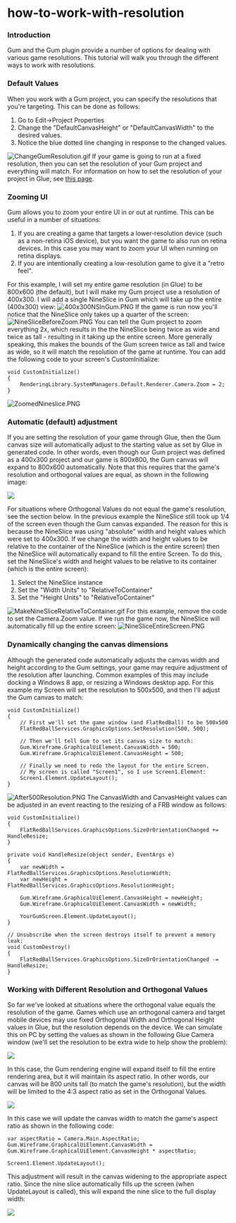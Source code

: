 # how-to-work-with-resolution

### Introduction

Gum and the Gum plugin provide a number of options for dealing with various game resolutions. This tutorial will walk you through the different ways to work with resolutions.

### Default Values

When you work with a Gum project, you can specify the resolutions that you're targeting. This can be done as follows:

1. Go to Edit->Project Properties
2. Change the "DefaultCanvasHeight" or "DefaultCanvasWidth" to the desired values.
3. Notice the blue dotted line changing in response to the changed values.

![ChangeGumResolution.gif](../../../media/migrated_media-ChangeGumResolution.gif) If your game is going to run at a fixed resolution, then you can set the resolution of your Gum project and everything will match. For information on how to set the resolution of your project in Glue, see [this page](../../../frb/docs/index.php).

### Zooming UI

Gum allows you to zoom your entire UI in or out at runtime. This can be useful in a number of situations:

1. If you are creating a game that targets a lower-resolution device (such as a non-retina iOS device), but you want the game to also run on retina devices. In this case you may want to zoom your UI when running on retina displays.
2. If you are intentionally creating a low-resolution game to give it a "retro feel".

For this example, I will set my entire game resolution (in Glue) to be 800x600 (the default), but I will make my Gum project use a resolution of 400x300. I will add a single NineSlice in Gum which will take up the entire (400x300) view: ![400x300NSInGum.PNG](../../../media/migrated_media-400x300NSInGum.PNG) If the game is run now you'll notice that the NineSlice only takes up a quarter of the screen: ![NineSliceBeforeZoom.PNG](../../../media/migrated_media-NineSliceBeforeZoom.PNG) You can tell the Gum project to zoom everything 2x, which results in the the NineSlice being twice as wide and twice as tall - resulting in it taking up the entire screen. More generally speaking, this makes the bounds of the Gum screen twice as tall and twice as wide, so it will match the resolution of the game at runtime. You can add the following code to your screen's CustomInitialize:

```
void CustomInitialize()
{
    RenderingLibrary.SystemManagers.Default.Renderer.Camera.Zoom = 2;
}
```

![ZoomedNineslice.PNG](../../../media/migrated_media-ZoomedNineslice.PNG)

### Automatic (default) adjustment

If you are setting the resolution of your game through Glue, then the Gum canvas size will automatically adjust to the starting value as set by Glue in generated code. In other words, even though our Gum project was defined as a 400x300 project and our game is 800x600, the Gum canvas will expand to 800x600 automatically. Note that this requires that the game's resolution and orthogonal values are equal, as shown in the following image:

![](../../../media/2017-01-img_5876ff6c5dc54.png)

For situations where Orthogonal Values do not equal the game's resolution, see the section below. In the previous example the NineSlice still took up 1/4 of the screen even though the Gum canvas expanded. The reason for this is because the NineSlice was using "absolute" width and height values which were set to 400x300. If we change the width and height values to be relative to the container of the NineSlice (which is the entire screen) then the NineSlice will automatically expand to fill the entire Screen. To do this, set the NineSlice's width and height values to be relative to its container (which is the entire screen):

1. Select the NineSlice instance
2. Set the "Width Units" to "RelativeToContainer"
3. Set the "Height Units" to "RelativeToContainer"

![MakeNineSliceRelativeToContainer.gif](../../../media/migrated_media-MakeNineSliceRelativeToContainer.gif) For this example, remove the code to set the Camera.Zoom value. If we run the game now, the NineSlice will automatically fill up the entire screen: ![NineSliceEntireScreen.PNG](../../../media/migrated_media-NineSliceEntireScreen.PNG)

### Dynamically changing the canvas dimensions

Although the generated code automatically adjusts the canvas width and height according to the Gum settings, your game may require adjustment of the resolution after launching. Common examples of this may include docking a Windows 8 app, or resizing a Windows desktop app. For this example my Screen will set the resolution to 500x500, and then I'll adjust the Gum canvas to match:

```
void CustomInitialize()
{
    // First we'll set the game window (and FlatRedBall) to be 500x500
    FlatRedBallServices.GraphicsOptions.SetResolution(500, 500);

    // Then we'll tell Gum to set its canvas size to match:
    Gum.Wireframe.GraphicalUiElement.CanvasWidth = 500;
    Gum.Wireframe.GraphicalUiElement.CanvasHeight = 500;

    // Finally we need to redo the layout for the entire Screen.
    // My screen is called "Screen1", so I use Screen1.Element:
    Screen1.Element.UpdateLayout();
}
```

![After500Resolution.PNG](../../../media/migrated_media-After500Resolution.PNG) The CanvasWidth  and CanvasHeight  values can be adjusted in an event reacting to the resizing of a FRB window as follows:

```
void CustomInitialize()
{
    FlatRedBallServices.GraphicsOptions.SizeOrOrientationChanged += HandleResize;
}

private void HandleResize(object sender, EventArgs e)
{
    var newWidth = FlatRedBallServices.GraphicsOptions.ResolutionWidth;
    var newHeight = FlatRedBallServices.GraphicsOptions.ResolutionHeight;

    Gum.Wireframe.GraphicalUiElement.CanvasHeight = newHeight;
    Gum.Wireframe.GraphicalUiElement.CanvasWidth = newWidth;

    YourGumScreen.Element.UpdateLayout();
}

// Unsubscribe when the screen destroys itself to prevent a memory leak:
void CustomDestroy()
{
    FlatRedBallServices.GraphicsOptions.SizeOrOrientationChanged -= HandleResize;
}
```

### Working with Different Resolution and Orthogonal Values

So far we've looked at situations where the orthogonal value equals the resolution of the game. Games which use an orthogonal camera and target mobile devices may use fixed Orthogonal Width and Orthogonal Height values in Glue, but the resolution depends on the device. We can simulate this on PC by setting the values as shown in the following Glue Camera window (we'll set the resolution to be extra wide to help show the problem):

![](../../../media/2017-01-img_5877011b71e64.png)

In this case, the Gum rendering engine will expand itself to fill the entire rendering area, but it will maintain its aspect ratio. In other words, our canvas will be 800 units tall (to match the game's resolution), but the width will be limited to the 4:3 aspect ratio as set in the Orthogonal Values.

![](../../../media/2017-01-img_587701c251ec9-1024x532.png)

In this case we will update the canvas width to match the game's aspect ratio as shown in the following code:

```lang:c#
var aspectRatio = Camera.Main.AspectRatio;
Gum.Wireframe.GraphicalUiElement.CanvasWidth = Gum.Wireframe.GraphicalUiElement.CanvasHeight * aspectRatio;

Screen1.Element.UpdateLayout();
```

This adjustment will result in the canvas widening to the appropriate aspect ratio. Since the nine slice automatically fills up the screen (when UpdateLayout is called), this will expand the nine slice to the full display width:

![](../../../media/2017-01-img_587703aaca238-1024x532.png)

&#x20;   &#x20;
